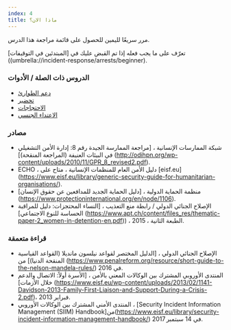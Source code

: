 ```yaml
---
index: 4
title: ماذا الان؟
---
```

مرر سريعًا لليمين للحصول على قائمة مراجعة هذا الدرس.

تعرّف على ما يجب فعله إذا تم القبض عليك في [المبتدئين في التوقيفات] ((umbrella://incident-response/arrests/beginner).

### الدروس ذات الصلة / الأدوات

*   [دعم الطوارئ](umbrella://emergency-support)
*  [تحضير](umbrella://travel/preparation)
*   [الاحتجاجات](umbrella://work/protests/advanced)
* [الاعتداء الجنسي](umbrella://incident-response/sexual-assault/expert)

### مصادر

*   شبكة الممارسات الإنسانية ، [مراجعة الممارسة الجيدة رقم 8: إدارة الأمن التشغيلي في البيئات العنيفة (المراجعة المنقحة)] (http://odihpn.org/wp-content/uploads/2010/11/GPR_8_revised2.pdf).
*   ECHO ، دليل الأمن العام للمنظمات الإنسانية ، متاح على [eisf.eu] (https://www.eisf.eu/library/generic-security-guide-for-humanitarian-organisations/).
*   منظمة الحماية الدولية ، [دليل الحماية الجديد للمدافعين عن حقوق الإنسان] (https://www.protectioninternational.org/en/node/1106).
*   الإصلاح الجنائي الدولي / رابطة منع التعذيب ، [النساء المحتجزات: دليل للمراقبة الحساسة للنوع الاجتماعي] (https://www.apt.ch/content/files_res/thematic-paper-2_women-in-detention-en.pdf)) ، الطبعة الثانية ، 2015.

### قراءة متعمقة

*   الإصلاح الجنائي الدولي ، [الدليل المختصر لقواعد نيلسون مانديلا (القواعد القياسية المنقحة الدنيا)] من (https://www.penalreform.org/resource/short-guide-to-the-nelson-mandela-rules/) في 2016.
*   المنتدى الأوروبي المشترك بين الوكالات المعني بالأمن ، [الأسرة أولاً: الاتصال والدعم خلال الأزمات] (https://www.eisf.eu/wp-content/uploads/2013/02/1141-Davidson-2013-Family-First-Liaison-and-Support-During-a-Crisis-2.pdf)، فبراير 2013.
*   المنتدى الأمني المشترك بين الوكالات الأوروبي ، [Security Incident Information Management (SIIM) Handbook]من(https://www.eisf.eu/library/security-incident-information-management-handbook/) في 14 سبتمبر 2017.